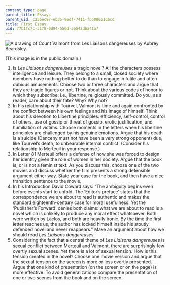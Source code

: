 ```yaml
---
content_type: page
parent_title: Essays
parent_uid: c25bec97-eb35-9edf-7411-fbb08661dbcd
title: First Essay
uid: 77b1fc7c-3178-0d94-556d-56542dba41a7
---
```


![A drawing of Count Valmont from Les Liaisons dangereuses by Aubrey Beardsley.](BASEURL_PLACEHOLDER/resources/mit21l-019s17_valmont_lld)  

(This image is in the public domain.)

1.  Is _Les Liaisons dangereuses_ a tragic novel? All the characters possess intelligence and leisure. They belong to a small, closed society where members have nothing better to do than to engage in futile and often dubious amusements. Choose two or three characters and argue that they are tragic figures or not. Think about the various codes of honor to which they subscribe: i.e., libertine, religiously committed. Do you, as a reader, care about their fate? Why? Why not?
2.  In his relationship with Tourvel, Valmont is time and again confronted by the conflict between his own feelings and his image of himself. Think about his devotion to Libertine principles: efficiency, self-control, control of others, use of gossip or threat of gossip, erotic justification, and humiliation of victims. Choose moments in the letters when his libertine principles are challenged by his genuine emotions. Argue that his death is a suicide (Danceny must not have been a very strong opponent) due, like Tourvel’s death, to unbearable internal conflict. (Consider his relationship to Merteuil in your response.)
3.  In Letter 81 Merteuil offers a defense of how she was forced to design her identity given the role of women in her society. Argue that the book is, or is not a feminist text. As you discuss this, choose one of the two movies and discuss whether the film presents a strong defensible argument either way. State your case for the book, and then have a nice transition sentence to the movie.
4.  In his Introduction David Coward says: “The ambiguity begins even before events start to unfold. The ‘Editor’s preface’ states that the correspondence we are about to read is authentic and makes the standard eighteenth-century case for moral usefulness. Yet the ‘Publisher’s Forward' denies both claims: what we are about to read is a novel which is unlikely to produce any moral effect whatsoever. Both were written by Laclos, and both are heavily ironic. By the time the first letter reaches us, the author has locked himself inside his stoutly defended novel and never reappears." Make an argument about how we should read _Les Liaisons dangereuses_.
5.  Considering the fact that a central theme of _Les Liaisons dangereuses_ is sexual conflict between Merteuil and Valmont, there are surprisingly few overtly sexual scenes. Yet there is a lot of sexual tension. How is this tension created in the novel? Choose one movie version and argue that the sexual tension on the screen is more or less overtly presented. Argue that one kind of presentation (on the screen or on the page) is more effective. To avoid generalizations compare the presentation of one or two scenes from the book and on the screen.